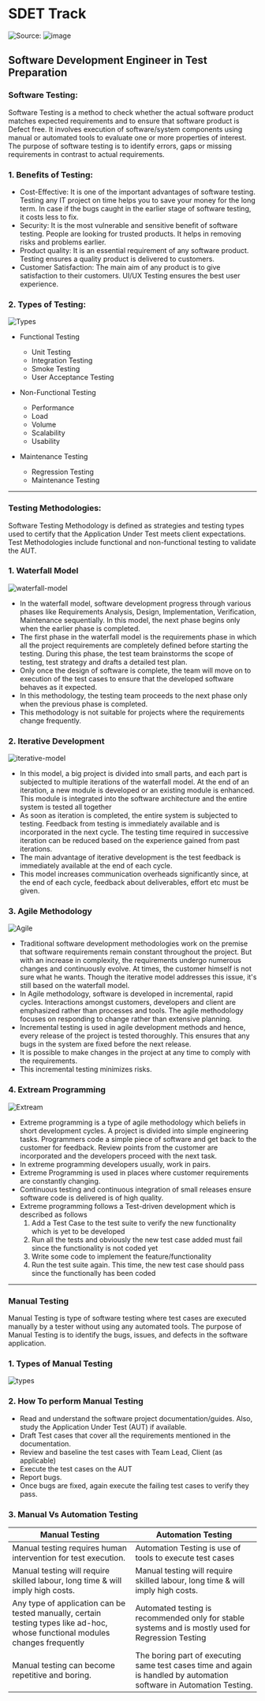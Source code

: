 # SDET Track
![Source](https://www.guru99.com/): ![image](https://user-images.githubusercontent.com/50115378/128474292-05a69a4c-69cb-4b9e-952c-0cefac47af20.png)

## Software Development Engineer in Test Preparation
### Software Testing:
   Software Testing is a method to check whether the actual software product matches expected requirements and to ensure that software product is Defect free. It involves execution of software/system components using manual or automated tools to evaluate one or more properties of interest. The purpose of software testing is to identify errors, gaps or missing requirements in contrast to actual requirements.
  
  ### 1. Benefits of Testing:
   - Cost-Effective: It is one of the important advantages of software testing. Testing any IT project on time helps you to save your money for the long term. In case if the bugs caught in the earlier stage of software testing, it costs less to fix.
   - Security: It is the most vulnerable and sensitive benefit of software testing. People are looking for trusted products. It helps in removing risks and problems earlier.
   - Product quality: It is an essential requirement of any software product. Testing ensures a quality product is delivered to customers.
   - Customer Satisfaction: The main aim of any product is to give satisfaction to their customers. UI/UX Testing ensures the best user experience.

  ### 2. Types of Testing:

  ![Types](https://cdn.guru99.com/images/2/061920_1310_Whatissoftwaretesting1.png)
 
   - Functional Testing
      - Unit Testing
      - Integration Testing
      - Smoke Testing
      - User Acceptance Testing
    
   - Non-Functional Testing
      - Performance
      - Load
      - Volume
      - Scalability
      - Usability
    
   - Maintenance Testing
      - Regression Testing
      - Maintenance Testing
 <hr>

### Testing Methodologies:
  Software Testing Methodology is defined as strategies and testing types used to certify that the Application Under Test meets client expectations. Test Methodologies include functional and non-functional testing to validate the AUT.
  ### 1. Waterfall Model

![waterfall-model](https://cdn.guru99.com/images/stories/waterfall.png)
    
   - In the waterfall model, software development progress through various phases like Requirements Analysis, Design, Implementation, Verification, Maintenance sequentially. In this model, the next phase begins only when the earlier phase is completed. 
   - The first phase in the waterfall model is the requirements phase in which all the project requirements are completely defined before starting the testing. During this phase, the test team brainstorms the scope of testing, test strategy and drafts a detailed test plan.
   - Only once the design of software is complete, the team will move on to execution of the test cases to ensure that the developed software behaves as it expected.
   - In this methodology, the testing team proceeds to the next phase only when the previous phase is completed. 
   - This methodology is not suitable for projects where the requirements change frequently.
 
 ### 2. Iterative Development
![iterative-model](https://cdn.guru99.com/images/stories/iterative-model.jpg)
   - In this model, a big project is divided into small parts, and each part is subjected to multiple iterations of the waterfall model. At the end of an iteration, a new module is developed or an existing module is enhanced. This module is integrated into the software architecture and the entire system is tested all together  
   - As soon as iteration is completed, the entire system is subjected to testing. Feedback from testing is immediately available and is incorporated in the next cycle. The testing time required in successive iteration can be reduced based on the experience gained from past iterations. 
   - The main advantage of iterative development is the test feedback is immediately available at the end of each cycle. 
   - This model increases communication overheads significantly since, at the end of each cycle, feedback about deliverables, effort etc must be given. 
 
 ### 3. Agile Methodology
 ![Agile](https://cdn.guru99.com/images/stories/agile_development_model.gif)
   
   - Traditional software development methodologies work on the premise that software requirements remain constant throughout the project. But with an increase in complexity, the requirements undergo numerous changes and continuously evolve. At times, the customer himself is not sure what he wants. Though the iterative model addresses this issue, it's still based on the waterfall model.
   - In Agile methodology, software is developed in incremental, rapid cycles. Interactions amongst customers, developers and client are emphasized rather than processes and tools. The agile methodology focuses on responding to change rather than extensive planning. 
   - Incremental testing is used in agile development methods and hence, every release of the project is tested thoroughly. This ensures that any bugs in the system are fixed before the next release.
   - It is possible to make changes in the project at any time to comply with the requirements.
   - This incremental testing minimizes risks. 

### 4. Extream Programming
![Extream](https://cdn.guru99.com/images/stories/xtreme%20programming.png)
   - Extreme programming is a type of agile methodology which beliefs in short development cycles. A project is divided into simple engineering tasks. Programmers code a simple piece of software and get back to the customer for feedback. Review points from the customer are incorporated and the developers proceed with the next task.
   - In extreme programming developers usually, work in pairs.
   - Extreme Programming is used in places where customer requirements are constantly changing. 
   - Continuous testing and continuous integration of small releases ensure software code is delivered is of high quality.
   - Extreme programming follows a Test-driven development which is described as follows 
      1. Add a Test Case to the test suite  to verify the new functionality which is yet to be developed
      2. Run all the tests and obviously the new test case added must fail since the functionality is not coded yet
      3. Write some code to implement the feature/functionality
      4. Run the test suite again. This time, the new test case should pass since the functionally has been coded  
<hr>

### Manual Testing
   Manual Testing is type of software testing where test cases are executed manually by a tester without using any automated tools. The purpose of Manual Testing is to identify the bugs, issues, and defects in the software application.
   
   ### 1. Types of Manual Testing
   ![types](https://cdn.guru99.com/images/typesofmanualtesting.png)
   
   ### 2. How To perform Manual Testing
   - Read and understand the software project documentation/guides. Also, study the Application Under Test (AUT) if available.
   - Draft Test cases that cover all the requirements mentioned in the documentation.
   - Review and baseline the test cases with Team Lead, Client (as applicable)
   - Execute the test cases on the AUT
   - Report bugs.
   - Once bugs are fixed, again execute the failing test cases to verify they pass.
   
   ### 3. Manual Vs Automation Testing
   | Manual Testing  | Automation Testing |
   | ------------- | ------------- |
   | Manual testing requires human intervention for test execution.  | Automation Testing is use of tools to execute test cases  |
   | Manual testing will require skilled labour, long time & will imply high costs.  | Manual testing will require skilled labour, long time & will imply high costs.  |
   |Any type of application can be tested manually, certain testing types like ad-hoc, whose functional modules changes frequently|Automated testing is recommended only for stable systems and is mostly used for Regression Testing|
   |Manual testing can become repetitive and boring.|The boring part of executing same test cases time and again is handled by automation software in Automation Testing.|
